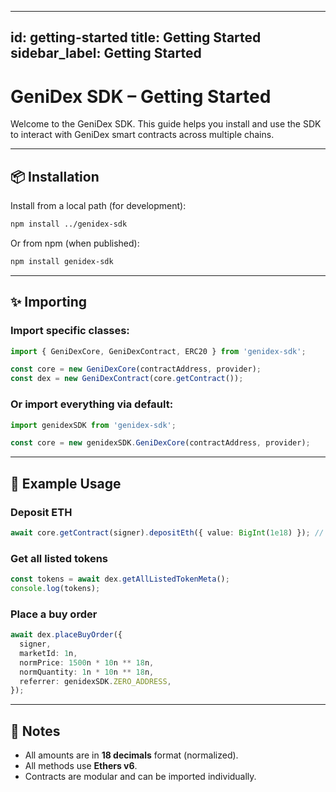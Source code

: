 
---
id: getting-started
title: Getting Started
sidebar_label: Getting Started
---

# GeniDex SDK – Getting Started

Welcome to the GeniDex SDK. This guide helps you install and use the SDK to interact with GeniDex smart contracts across multiple chains.

---

## 📦 Installation

Install from a local path (for development):

```bash
npm install ../genidex-sdk
````

Or from npm (when published):

```bash
npm install genidex-sdk
```

---

## ✨ Importing

### Import specific classes:

```ts
import { GeniDexCore, GeniDexContract, ERC20 } from 'genidex-sdk';

const core = new GeniDexCore(contractAddress, provider);
const dex = new GeniDexContract(core.getContract());
```

### Or import everything via default:

```ts
import genidexSDK from 'genidex-sdk';

const core = new genidexSDK.GeniDexCore(contractAddress, provider);
```

---

## 🚀 Example Usage

### Deposit ETH

```ts
await core.getContract(signer).depositEth({ value: BigInt(1e18) }); // 1 ETH
```

### Get all listed tokens

```ts
const tokens = await dex.getAllListedTokenMeta();
console.log(tokens);
```

### Place a buy order

```ts
await dex.placeBuyOrder({
  signer,
  marketId: 1n,
  normPrice: 1500n * 10n ** 18n,
  normQuantity: 1n * 10n ** 18n,
  referrer: genidexSDK.ZERO_ADDRESS,
});
```

---

## 📘 Notes

* All amounts are in **18 decimals** format (normalized).
* All methods use **Ethers v6**.
* Contracts are modular and can be imported individually.


